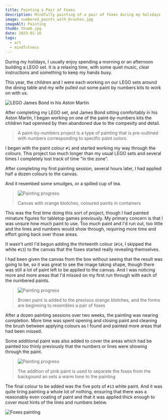 ```yaml
---
title: Painting a Pair of Foxes
description: Mindfully painting of a pair of foxes during my holidays
image: numbered_paints_with_brushes.jpg
imageAlt: Painting
thumb: thumb.jpg
date: 2023-01-16
tags:
  - art
  - mindfulness
---
```


During my holidays, I usually enjoy spending a morning or an afternoon building a LEGO set. It is a relaxing time, with some quiet music, clear instructions and something to keep my hands busy.

This year, the children and I were each working on our LEGO sets around the dining table and my wife pulled out some paint by numbers kits to work on with us.

![LEGO James Bond in his Aston Martin](LEGO_007.webp "Minifig James Bond sitting comfortably in his LEGO Aston Martin")

After completing my LEGO set, and James Bond sitting comfortably in his Aston Martin, I began working on one of the paint-by-numbers kits the children had openned by then abandoned due to the compexity and detail.

> A paint-by-numbers project is a type of painting that is pre-outlined with numbers corresponding to specific paint colors.

I began with the paint colour `#1` and started working my way through the colours. This project too much longer than my usual LEGO sets and several times I completely lost track of time "in the zone".

After completing my first painting session, several hours later, I had applied half a dozen colours to the canvas.

And it resembed some smudges, or a spilled cup of tea.

> ![Painting progress](foxes_progress_0.webp "Canvas with orange blotches, coloured paints in containers")
>
> Canvas with orange blotches, coloured paints in containers

This was the first time doing this sort of project, though I had painted minature figures for tabletop games previously. My primary concern is that I was unsure how much paint to use. Too much paint and I'd run out, too little and the lines and numbers would show through, requiring more time and effort going back over those areas.

It wasn't until I'd begun adding the thirteenth colour (`#14`, I skipped the white `#13`) to the canvas that the foxes started really revealing themselves.

I had been given the canvas from the box without seeing that the result was going to be, so it was great to see the image taking shape, though there was still a lot of paint left to be applied to the canvas. And I was noticing more and more areas that I'd missed on my first run through with each of the numbered paints.

> ![Painting progress](foxes_progress_1.webp "Brown paint is added to the previous orange blotches, and the forms are beginning to resembles a pair of foxes")
>
> Brown paint is added to the previous orange blotches, and the forms are beginning to resembles a pair of foxes

After a dozen painting sessions over two weeks, the painting was nearing completion. More time was spent opening and closing paint and cleaning the brush between applying colours as I found and painted more areas that had been missed.

Some additional paint was also added to cover the areas which had be painted too thinly previously that the numbers or lines were showing through the paint.

> ![Painting progress](foxes_progress_2.webp "The addition of pink paint is used to separate the foxes from the backgound an sets a warm tone to the painting")
>
> The addition of pink paint is used to separate the foxes from the backgound an sets a warm tone to the painting

The final colour to be added was the five pots of `#13` white paint. And it was quite tiring painting a whole lot of nothing, ensuring that there was a reasonably even coating of paint and that it was applied thick enough to cover most hints of the lines and numbers below.

![Foxes painting](foxes.webp "Finished painting showing two foxes nuzzling")